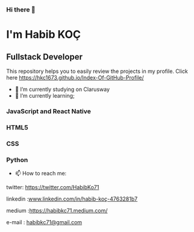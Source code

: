 ### Hi there 👋
<h1>I'm Habib KOÇ</h1>

 <h2>Fullstack Developer</h2>

This repository helps you to easily review the projects in my profile. 
Click here https://hkc1673.github.io/Index-Of-GitHub-Profile/

- 🔭 I’m currently studying on Clarusway
- 🌱 I’m currently learning;
 <h3>JavaScript and React Native</h3>
 <h3>HTML5</h3>
 <h3>CSS</h3>
 <h3>Python</h3>

- 📫 How to reach me: 

twitter: https://twitter.com/HabibKo71

linkedin :www.linkedin.com/in/habib-koç-4763281b7

medium :https://habibkc71.medium.com/

e-mail : habibkc71@gmail.com

<!--
**Hkc1673/Hkc1673** is a ✨ _special_ ✨ repository because its `README.md` (this file) appears on your GitHub profile.

Here are some ideas to get you started:

- 🔭 I’m currently working on ...
- 🌱 I’m currently learning ...
- 👯 I’m looking to collaborate on ...
- 🤔 I’m looking for help with ...
- 💬 Ask me about ...
- 📫 How to reach me: ...
- 😄 Pronouns: ...
- ⚡ Fun fact: ...
-->
